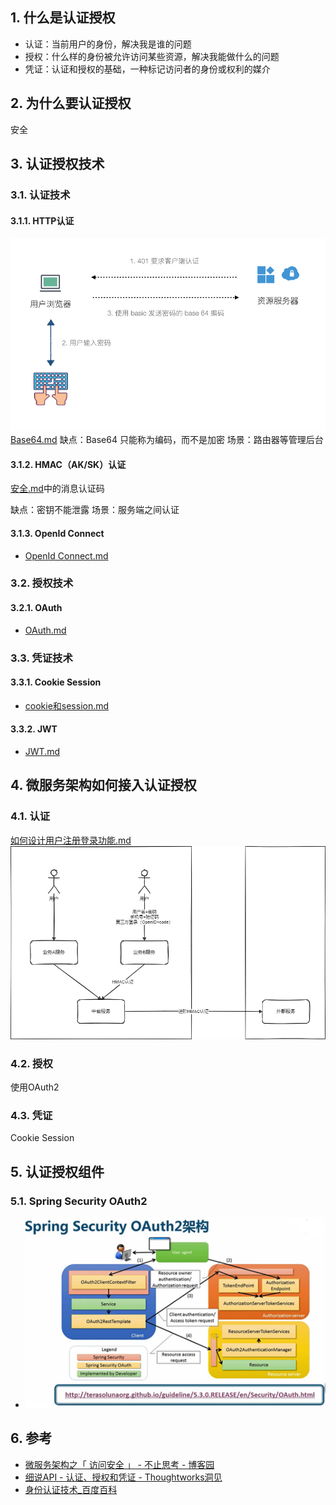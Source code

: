 ## 1. 什么是认证授权
- 认证：当前用户的身份，解决我是谁的问题
- 授权：什么样的身份被允许访问某些资源，解决我能做什么的问题
- 凭证：认证和授权的基础，一种标记访问者的身份或权利的媒介

## 2. 为什么要认证授权
安全

## 3. 认证授权技术
### 3.1. 认证技术
#### 3.1.1. HTTP认证
![](https://raw.githubusercontent.com/TDoct/images/master/1645449826_20220221211159592_25751.png)
[Base64.md](../../../Computer_Network/应用层/HTTP/Base64.md)
缺点：Base64 只能称为编码，而不是加密
场景：路由器等管理后台
#### 3.1.2. HMAC（AK/SK）认证
[安全.md](../../../Safe/安全.md)中的消息认证码

缺点：密钥不能泄露
场景：服务端之间认证

#### 3.1.3. OpenId Connect
- [OpenId Connect.md](OpenId%20Connect.md)
### 3.2. 授权技术

#### 3.2.1. OAuth
- [OAuth.md](OAuth.md)
### 3.3. 凭证技术

#### 3.3.1. Cookie Session
- [cookie和session.md](../../../Computer_Network/应用层/HTTP/cookie和session.md)
#### 3.3.2. JWT
- [JWT.md](JWT.md)
## 4. 微服务架构如何接入认证授权
### 4.1. 认证
[如何设计用户注册登录功能.md](../../../../System_Design/业务系统/如何设计用户注册登录功能.md)
![认证授权](https://raw.githubusercontent.com/TDoct/images/master/1647516532_20220317192849553_14559.png)
### 4.2. 授权
使用OAuth2
### 4.3. 凭证
Cookie Session
## 5. 认证授权组件
### 5.1. Spring Security OAuth2
- ![](https://raw.githubusercontent.com/TDoct/images/master/1595754603_20200725110641578_6356.png)
## 6. 参考
- [微服务架构之「 访问安全 」 \- 不止思考 \- 博客园](https://www.cnblogs.com/jsjwk/p/11015666.html)
- [细说API \- 认证、授权和凭证 \- Thoughtworks洞见](https://insights.thoughtworks.cn/api-2/)
- [身份认证技术\_百度百科](https://baike.baidu.com/item/%E8%BA%AB%E4%BB%BD%E8%AE%A4%E8%AF%81%E6%8A%80%E6%9C%AF/1897549)